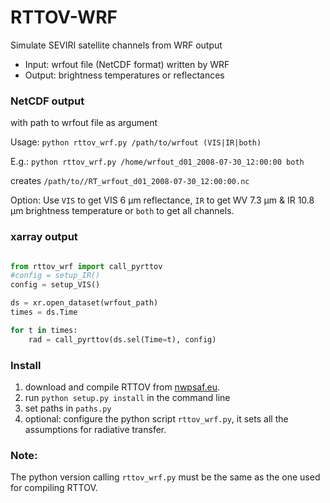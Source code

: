 # RTTOV-WRF
Simulate SEVIRI satellite channels from WRF output

- Input: wrfout file (NetCDF format) written by WRF
- Output: brightness temperatures or reflectances

### NetCDF output
with path to wrfout file as argument

Usage: `python rttov_wrf.py /path/to/wrfout (VIS|IR|both)`

E.g.: `python rttov_wrf.py /home/wrfout_d01_2008-07-30_12:00:00 both`

creates `/path/to//RT_wrfout_d01_2008-07-30_12:00:00.nc` 

Option: Use `VIS` to get VIS 6 µm reflectance, `IR` to get WV 7.3 µm & IR 10.8 µm brightness temperature or `both` to get all channels.

### xarray output 
```python

from rttov_wrf import call_pyrttov
#config = setup_IR()
config = setup_VIS()  

ds = xr.open_dataset(wrfout_path)
times = ds.Time

for t in times:
    rad = call_pyrttov(ds.sel(Time=t), config)
```

### Install
1) download and compile RTTOV from [nwpsaf.eu](https://www.nwpsaf.eu/site/software/rttov/).
2) run `python setup.py install` in the command line
3) set paths in `paths.py`
4) optional: configure the python script `rttov_wrf.py`, it sets all the assumptions for radiative transfer.


### Note:
The python version calling `rttov_wrf.py` must be the same as the one used for compiling RTTOV.
